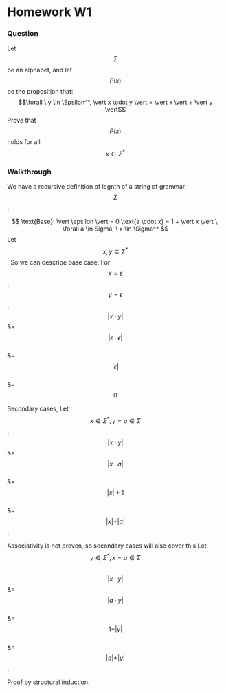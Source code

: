 # Homework W1

### Question
Let $$\Sigma$$ be an alphabet, and let $$P(x)$$ be the proposition that:
$$\forall \ y \in \Epsilon^*, \vert x \cdot y \vert = \vert x \vert + \vert y \vert$$
Prove that $$P(x)$$ holds for all $$x \in \Sigma^*$$

### Walkthrough
We have a recursive definition of legnth of a string of grammar $$\Sigma$$.

$$
\text{Base}: \vert \epsilon \vert = 0
\text{a \cdot x} = 1 + \vert x \vert \, \forall a \in Sigma, \ x \in \Sigma^*
$$
Let $${x, y} \subseteq \Sigma^*$$,
So we can describe base case: 
For $$ x = \epsilon $$, $$ y = \epsilon $$,
$$\vert x \cdot y \vert$$
&= $$\vert \epsilon \cdot \epsilon \vert$$ \
&= $$\vert \epsilon \vert$$ \
&= $$ 0 $$

Secondary cases,
Let $$x \in \Sigma^*, y = a \in \Sigma$$,
$$\vert x \cdot y \vert$$
&= $$\vert x \cdot a \vert$$ \
&= $$\vert x \vert + 1$$ \
&= $$\vert x \vert + \vert a \vert$$.

Associativity is not proven, so secondary cases will also cover this
Let $$y \in \Sigma^*, x = a \in \Sigma$$,
$$\vert x \cdot y \vert$$
&= $$\vert a \cdot y \vert$$ \
&= $$1 + \vert y \vert$$ \
&= $$\vert a \vert + \vert y \vert$$.

Proof by structural induction.

